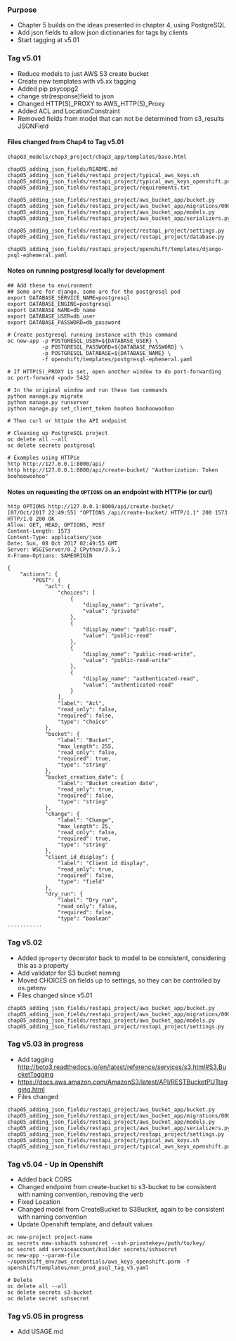 ### Purpose
* Chapter 5 builds on the ideas presented in chapter 4, using PostgreSQL
* Add json fields to allow json dictionaries for tags by clients
* Start tagging at v5.01

### Tag v5.01
* Reduce models to just AWS S3 create bucket
* Create new templates with v5.xx tagging
* Added pip psycopg2
* change str(response)field to json
* Changed HTTP(S)_PROXY to AWS_HTTP(S)_Proxy 
* Added ACL and LocationConstraint
* Removed fields from model that can not be determined from s3_results JSONField

#### Files changed from Chap4 to Tag v5.01
```
chap03_models/chap3_project/chap3_app/templates/base.html

chap05_adding_json_fields/README.md
chap05_adding_json_fields/restapi_project/typical_aws_keys.sh
chap05_adding_json_fields/restapi_project/typical_aws_keys_openshift.parm
chap05_adding_json_fields/restapi_project/requirements.txt

chap05_adding_json_fields/restapi_project/aws_bucket_app/bucket.py
chap05_adding_json_fields/restapi_project/aws_bucket_app/migrations/0001_initial.py
chap05_adding_json_fields/restapi_project/aws_bucket_app/models.py
chap05_adding_json_fields/restapi_project/aws_bucket_app/serializers.py

chap05_adding_json_fields/restapi_project/restapi_project/settings.py
chap05_adding_json_fields/restapi_project/restapi_project/database.py

chap05_adding_json_fields/restapi_project/openshift/templates/django-psql-ephemeral.yaml
```

#### Notes on running postgresql locally for development

```
## Add these to environment
## Some are for django, some are for the postgresql pod
export DATABASE_SERVICE_NAME=postgresql
export DATABASE_ENGINE=postgresql
export DATABASE_NAME=db_name
export DATABASE_USER=db_user
export DATABASE_PASSWORD=db_password

# Create postgresql running instance with this command
oc new-app -p POSTGRESQL_USER=${DATABASE_USER} \
           -p POSTGRESQL_PASSWORD=${DATABASE_PASSWORD} \
           -p POSTGRESQL_DATABASE=${DATABASE_NAME} \
           -f openshift/templates/postgresql-ephemeral.yaml

# If HTTP(S)_PROXY is set, open another window to do port-forwarding
oc port-forward <pod> 5432

# In the original window and run these two commands
python manage.py migrate
python manage.py runserver
python manage.py set_client_token boohoo boohoowoohoo

# Then curl or httpie the API endpoint

# Cleaning up PostgreSQL project
oc delete all --all
oc delete secrets postgresql

# Examples using HTTPie
http http://127.0.0.1:8000/api/
http http://127.0.0.1:8000/api/create-bucket/ "Authorization: Token boohoowoohoo"

```

#### Notes on requesting the `OPTIONS` on an endpoint with HTTPie (or curl)

```
http OPTIONS http://127.0.0.1:8000/api/create-bucket/
[07/Oct/2017 22:49:55] "OPTIONS /api/create-bucket/ HTTP/1.1" 200 1573
HTTP/1.0 200 OK
Allow: GET, HEAD, OPTIONS, POST
Content-Length: 1573
Content-Type: application/json
Date: Sun, 08 Oct 2017 02:49:55 GMT
Server: WSGIServer/0.2 CPython/3.5.1
X-Frame-Options: SAMEORIGIN

{
    "actions": {
        "POST": {
            "acl": {
                "choices": [
                    {
                        "display_name": "private",
                        "value": "private"
                    },
                    {
                        "display_name": "public-read",
                        "value": "public-read"
                    },
                    {
                        "display_name": "public-read-write",
                        "value": "public-read-write"
                    },
                    {
                        "display_name": "authenticated-read",
                        "value": "authenticated-read"
                    }
                ],
                "label": "Acl",
                "read_only": false,
                "required": false,
                "type": "choice"
            },
            "bucket": {
                "label": "Bucket",
                "max_length": 255,
                "read_only": false,
                "required": true,
                "type": "string"
            },
            "bucket_creation_date": {
                "label": "Bucket creation date",
                "read_only": true,
                "required": false,
                "type": "string"
            },
            "change": {
                "label": "Change",
                "max_length": 25,
                "read_only": false,
                "required": true,
                "type": "string"
            },
            "client_id_display": {
                "label": "Client id display",
                "read_only": true,
                "required": false,
                "type": "field"
            },
            "dry_run": {
                "label": "Dry run",
                "read_only": false,
                "required": false,
                "type": "boolean"
...........
```

### Tag v5.02
* Added `@property` decorator back to model to be consistent, considering this as a property
* Add validator for S3 bucket naming
* Moved CHOICES on fields up to settings, so they can be controlled by os.getenv
* Files changed since v5.01
```
chap05_adding_json_fields/restapi_project/aws_bucket_app/bucket.py
chap05_adding_json_fields/restapi_project/aws_bucket_app/migrations/0001_initial.py
chap05_adding_json_fields/restapi_project/aws_bucket_app/models.py
chap05_adding_json_fields/restapi_project/restapi_project/settings.py
```


### Tag v5.03 in progress
* Add tagging http://boto3.readthedocs.io/en/latest/reference/services/s3.html#S3.BucketTagging
* https://docs.aws.amazon.com/AmazonS3/latest/API/RESTBucketPUTtagging.html
* Files changed
```
chap05_adding_json_fields/restapi_project/aws_bucket_app/bucket.py
chap05_adding_json_fields/restapi_project/aws_bucket_app/migrations/0001_initial.py
chap05_adding_json_fields/restapi_project/aws_bucket_app/models.py
chap05_adding_json_fields/restapi_project/aws_bucket_app/serializers.py
chap05_adding_json_fields/restapi_project/restapi_project/settings.py
chap05_adding_json_fields/restapi_project/typical_aws_keys.sh
chap05_adding_json_fields/restapi_project/typical_aws_keys_openshift.parm
```

### Tag v5.04 - Up in Openshift
* Added back CORS
* Changed endpoint from create-bucket to s3-bucket to be consistent with naming convention, removing the verb
* Fixed Location
* Changed model from CreateBucket to S3Bucket, again to be consistent with naming convention
* Update Openshift template, and default values

```
oc new-project project-name
oc secrets new-sshauth sshsecret --ssh-privatekey=/path/to/key/
oc secret add serviceaccount/builder secrets/sshsecret
oc new-app --param-file ~/openshift_env/aws_credentials/aws_keys_openshift.parm -f openshift/templates/non_prod_psql_tag_v5.yaml

# Delete
oc delete all --all
oc delete secrets s3-bucket
oc delete secret sshsecret

```

### Tag v5.05 in progress
* Add USAGE.md

